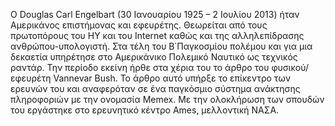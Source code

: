 Ο Douglas Carl Engelbart (30 Ιανουαρίου 1925 – 2 Ιουλίου 2013) ήταν Αμερικάνος επιστήμονας και εφευρέτης. Θεωρείται από τους πρωτοπόρους του ΗΥ και του Internet καθώς και της αλληλεπίδρασης ανθρώπου-υπολογιστή. Στα τέλη του Β΄Παγκοσμίου πολέμου και για μια δεκαετία υπηρέτησε στο Αμερικάνικο Πολεμικό Ναυτικό ως τεχνικός ραντάρ. Την περίοδο εκείνη ήρθε στα χέρια του το άρθρο του φυσικού/εφευρέτη Vannevar Bush. Το άρθρο αυτό υπήρξε το επίκεντρο των ερευνών του και αναφερόταν σε ένα παγκόσμιο σύστημα ανάκτησης πληροφοριών με την ονομασία Memex. Με την ολοκλήρωση των σπουδών του εργάστηκε στο ερευνητικό κέντρο Ames, μελλοντική ΝΑΣΑ.       








